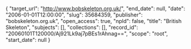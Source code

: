 {
  "target_url": "http://www.bobskeleton.org.uk/", 
  "end_date": null, 
  "date": "2006-01-01T12:00:00", 
  "slug": 35684359, 
  "publisher": "bobskeleton.org.uk", 
  "open_access": true, 
  "npld": false, 
  "title": "British Skeleton", 
  "subjects": [], 
  "collections": [], 
  "record_id": "20060101T120000/Aj921Lk9aj7pBEs1rAhnag==", 
  "scope": "root", 
  "start_date": null
}

